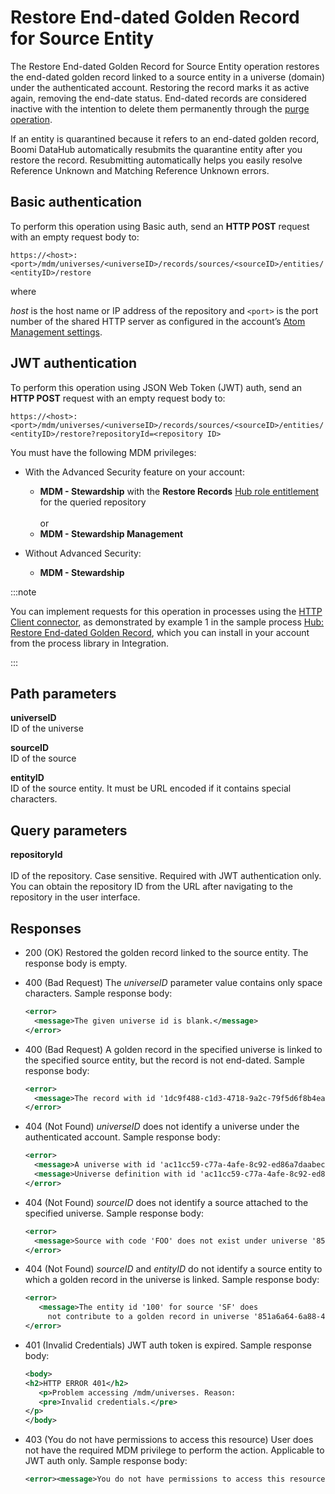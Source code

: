 # Restore End-dated Golden Record for Source Entity 

<head>
  <meta name="guidename" content="DataHub"/>
  <meta name="context" content="GUID-dae9fef0-578d-46f4-94a4-cc88513d413a"/>
</head>


The Restore End-dated Golden Record for Source Entity operation restores the end-dated golden record linked to a source entity in a universe \(domain\) under the authenticated account. Restoring the record marks it as active again, removing the end-date status. End-dated records are considered inactive with the intention to delete them permanently through the [purge operation](/docs/Atomsphere/Master%20Data%20Hub/REST%20APIs/hub-Purge_Multiple_Golden_Records_cfca7eea-9530-4b1e-8b51-d59418451491.md).

If an entity is quarantined because it refers to an end-dated golden record, Boomi DataHub automatically resubmits the quarantine entity after you restore the record. Resubmitting automatically helps you easily resolve Reference Unknown and Matching Reference Unknown errors.

## Basic authentication

To perform this operation using Basic auth, send an **HTTP POST** request with an empty request body to:

`https://<host>:<port>/mdm/universes/<universeID>/records/sources/<sourceID>/entities/<entityID>/restore`

where

*host* is the host name or IP address of the repository and `<port>` is the port number of the shared HTTP server as configured in the account’s [Atom Management settings](/docs/Atomsphere/Integration/Integration%20management/c-atm-Atom_Management_b38a3a90-d7f6-4df0-8c00-e75a178dfdfa.md).

## JWT authentication

To perform this operation using JSON Web Token (JWT) auth, send an **HTTP POST** request with an empty request body to:

`https://<host>:<port>/mdm/universes/<universeID>/records/sources/<sourceID>/entities/<entityID>/restore?repositoryId=<repository ID>`

You must have the following MDM privileges:

- With the Advanced Security feature on your account:
  - **MDM - Stewardship** with the **Restore Records** [Hub role entitlement](/docs/Atomsphere/Master%20Data%20Hub/Getting%20started/t-hub-Creating_Hub_Role_Entitlements_06d21275-b0c6-4854-abef-5782326aa85b.md) for the queried repository <br></br>or
  - **MDM - Stewardship Management**

- Without Advanced Security: 
   - **MDM - Stewardship**

:::note

You can implement requests for this operation in processes using the [HTTP Client connector](/docs/Atomsphere/Integration/Connectors/r-atm-HTTP_Client_connector_d64af80e-febe-4cd2-89ad-e3d0fc53c502.md), as demonstrated by example 1 in the sample process [Hub: Restore End-dated Golden Record](https://platform.boomi.com/#build;processLibrary=7a24b7d3-a197-410c-aa98-1a2519896ffa), which you can install in your account from the process library in Integration.

:::

## Path parameters 

**universeID** <br />
ID of the universe

**sourceID** <br />
ID of the source

**entityID** <br />
ID of the source entity. It must be URL encoded if it contains special characters.

## Query parameters

**repositoryId** <br></br>
ID of the repository. Case sensitive. Required with JWT authentication only. You can obtain the repository ID from the URL after navigating to the repository in the user interface.

## Responses 

-   200 \(OK\) Restored the golden record linked to the source entity. The response body is empty.

-   400 (Bad Request) The *universeID* parameter value contains only space characters. Sample response body:

    ```xml
    <error>
      <message>The given universe id is blank.</message>
    </error> 
    ```

-   400 \(Bad Request\) A golden record in the specified universe is linked to the specified source entity, but the record is not end-dated. Sample response body:

    ```xml
    <error>
      <message>The record with id '1dc9f488-c1d3-4718-9a2c-79f5d6f8b4ea' is not end-dated.</message>
    </error>
    ```

- 404 (Not Found) *universeID* does not identify a universe under the authenticated account. Sample response body:

  ```xml
  <error>
    <message>A universe with id 'ac11cc59-c77a-4afe-8c92-ed86a7daabec' does not exist.</message>
    <message>Universe definition with id 'ac11cc59-c77a-4afe-8c92-ed86a7daabec' could not be loaded from plugin component directory 'plugins/mdm/bundles/ac11cc59-c77a-4afe-8c92-ed86a7daabec'.</message>
  </error> 
  ```

- 404 (Not Found) *sourceID* does not identify a source attached to the specified universe. Sample response body:

  ```xml
  <error>
    <message>Source with code 'FOO' does not exist under universe '851a6a64-6a88-4916-a5b7-d6a974d54318'.</message>
  </error> 
  ```

-   404 \(Not Found\) *sourceID* and *entityID* do not identify a source entity to which a golden record in the universe is linked. Sample response body:

    ```xml
    <error>
       <message>The entity id '100' for source 'SF' does 
         not contribute to a golden record in universe '851a6a64-6a88-4916-a5b7-d6a974d54318'.</message>
    </error> 
    ```

- 401 (Invalid Credentials) JWT auth token is expired. Sample response body:
   ```xml
   <body>
   <h2>HTTP ERROR 401</h2>
      <p>Problem accessing /mdm/universes. Reason:
      <pre>Invalid credentials.</pre>
   </p>
   </body>
   ```

- 403 (You do not have permissions to access this resource) User does not have the required MDM privilege to perform the action. Applicable to JWT auth only. Sample response body:

   ```xml
   <error><message>You do not have permissions to access this resource.</message></error>
   ```
